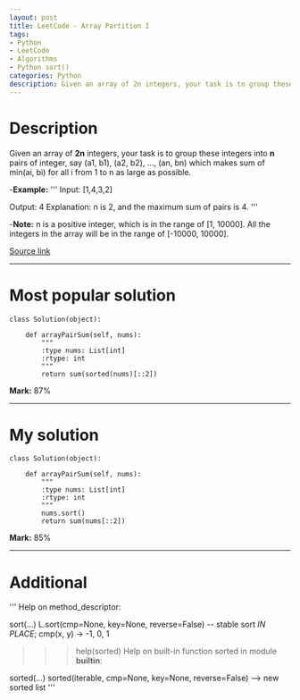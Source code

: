 ```yaml
---
layout: post
title: LeetCode - Array Partition I
tags:
- Python
- LeetCode
- Algorithms
- Python sort()
categories: Python
description: Given an array of 2n integers, your task is to group these integers into n pairs of integer, say (a1, b1), (a2, b2), ..., (an, bn) which makes sum of min(ai, bi) for all i from 1 to n as large as possible.
---
```


# Description

Given an array of **2n** integers, your task is to group these integers into **n** pairs of integer, say (a1, b1), (a2, b2), ..., (an, bn) which makes sum of min(ai, bi) for all i from 1 to n as large as possible.

<!-- more -->

-**Example:**
'''
Input: [1,4,3,2]

Output: 4
Explanation: n is 2, and the maximum sum of pairs is 4.
'''

-**Note:**
n is a positive integer, which is in the range of [1, 10000].
All the integers in the array will be in the range of [-10000, 10000].

[Source link](https://leetcode.com/problems/array-partition-i/#/description)

__________
# Most popular solution

```
class Solution(object):

    def arrayPairSum(self, nums):
        """
        :type nums: List[int]
        :rtype: int
        """
        return sum(sorted(nums)[::2])
```

**Mark:** 87%

__________
# My solution

```
class Solution(object):

    def arrayPairSum(self, nums):
        """
        :type nums: List[int]
        :rtype: int
        """
        nums.sort()
        return sum(nums[::2])
```

**Mark:** 85%

__________
# Additional
'''
Help on method_descriptor:

sort(...)
L.sort(cmp=None, key=None, reverse=False) -- stable sort *IN PLACE*;
cmp(x, y) -> -1, 0, 1

>>>help(sorted)
Help on built-in function sorted in module __builtin__:

sorted(...)
    sorted(iterable, cmp=None, key=None, reverse=False) --> new sorted list
'''

